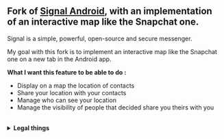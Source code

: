 ## Fork of [Signal Android](https://github.com/signalapp/Signal-Android), with an implementation of an interactive map like the Snapchat one.

Signal is a simple, powerful, open-source and secure messenger.

My goal with this fork is to implement an interactive map like the Snapchat one on a new tab in the Android app.

**What I want this feature to be able to do :**

- Display on a map the location of contacts
- Share your location with your contacts
- Manage who can see your location
- Manage the visibility of people that decided share you theirs with you
<br>
<details>
  <summary><strong>Legal things</strong></summary><br>
  
**Cryptography Notice**

This distribution includes cryptographic software. The country in which you currently reside may have restrictions on the import, possession, use, and/or re-export to another country, of encryption software.
BEFORE using any encryption software, please check your country's laws, regulations and policies concerning the import, possession, or use, and re-export of encryption software, to see if this is permitted.
See <http://www.wassenaar.org/> for more information.

The U.S. Government Department of Commerce, Bureau of Industry and Security (BIS), has classified this software as Export Commodity Control Number (ECCN) 5D002.C.1, which includes information security software using or performing cryptographic functions with asymmetric algorithms.
The form and manner of this distribution makes it eligible for export under the License Exception ENC Technology Software Unrestricted (TSU) exception (see the BIS Export Administration Regulations, Section 740.13) for both object code and source code.

**License**

Copyright 2013-2025 Signal Messenger, LLC

Licensed under the GNU AGPLv3: https://www.gnu.org/licenses/agpl-3.0.html

Google Play and the Google Play logo are trademarks of Google LLC.
</details>
